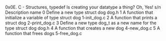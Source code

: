 0x0E. C - Structures, typedef
Is creating your datatype a thing? Oh, Yes!
s/n	Description	name
0	Define a new type struct dog	dog.h
1	A function that initialize a variable of type struct dog	1-init_dog.c
2	A function that prints a struct dog	2-print_dog.c
3	Define a new type dog_t as a new name for the type struct dog	dog.h
4	A function that creates a new dog	4-new_dog.c
5	A function that frees dogs	5-free_dog.c
